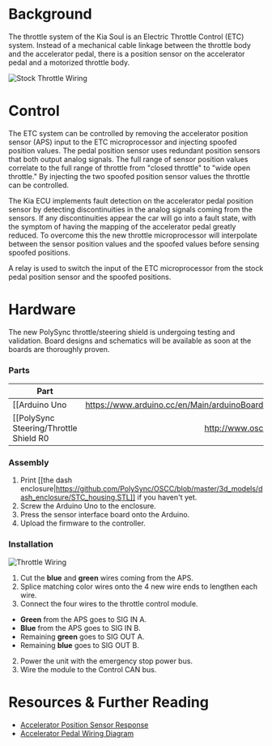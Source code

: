 # Background

The throttle system of the Kia Soul is an Electric Throttle Control (ETC) system. Instead of a mechanical cable linkage between the throttle body and the accelerator pedal, there is a position sensor on the accelerator pedal and a motorized throttle body.

![Stock Throttle Wiring](images/throttle_module/throttle_stock_diagram.png)

# Control

The ETC system can be controlled by removing the accelerator position sensor (APS) input to the ETC microprocessor and injecting spoofed position values. The pedal position sensor uses redundant position sensors that both output analog signals. The full range of sensor position values correlate to the full range of throttle from "closed throttle" to "wide open throttle." By injecting the two spoofed position sensor values the throttle can be controlled.

The Kia ECU implements fault detection on the accelerator pedal position sensor by detecting discontinuities in the analog signals coming from the sensors. If any discontinuities appear the car will go into a fault state, with the symptom of having the mapping of the accelerator pedal greatly reduced. To overcome this the new throttle microprocessor will interpolate between the sensor position values and the spoofed values before sensing spoofed positions.

A relay is used to switch the input of the ETC microprocessor from the stock pedal position sensor and the spoofed positions.

# Hardware

The new PolySync throttle/steering shield is undergoing testing and validation. Board designs and schematics will be available as soon at the boards are thoroughly proven.

### Parts

| Part          | Price  |
| ------------- | -----:|
| [[Arduino Uno|https://www.arduino.cc/en/Main/arduinoBoardUno]]      | $24.95 |
| [[PolySync Steering/Throttle Shield R0|http://www.oscci.io]]      | TBD |

### Assembly
1. Print [[the dash enclosure|https://github.com/PolySync/OSCC/blob/master/3d_models/dash_enclosure/STC_housing.STL]] if you haven't yet.
2. Screw the Arduino Uno to the enclosure.
3. Press the sensor interface board onto the Arduino.
4. Upload the firmware to the controller.

### Installation

![Throttle Wiring](images/throttle_module/throttle_diagram.png)

1. Cut the **blue** and **green** wires coming from the APS.
2. Splice matching color wires onto the 4 new wire ends to lengthen each wire.
3. Connect the four wires to the throttle control module.
 * **Green** from the APS goes to SIG IN A.
 * **Blue** from the APS goes to SIG IN B.
 * Remaining **green** goes to SIG OUT A.
 * Remaining **blue** goes to SIG OUT B.
2. Power the unit with the emergency stop power bus.
3. Wire the module to the Control CAN bus.

# Resources & Further Reading
- [Accelerator Position Sensor Response](docs/throttle_module/throttle_sensor_spoof.ods)
- [Accelerator Pedal Wiring Diagram](images/throttle_module/aps_wiring.png)
